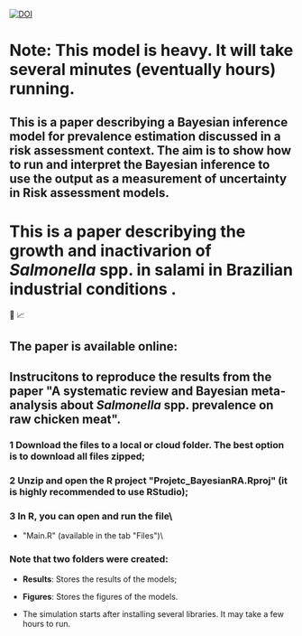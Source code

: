 

[![DOI](https://zenodo.org/badge/DOI/10.1016/j.mran.2021.100177.svg)](https://www.sciencedirect.com/science/article/pii/S2352352221000190)

# Note: This model is heavy. It will take several minutes (eventually hours) running.

## This is a paper describying a Bayesian inference model for prevalence estimation discussed in a risk assessment context. The aim is to show how to run and interpret the Bayesian inference to use the output as a measurement of uncertainty in Risk assessment models.



# This is a paper describying the growth and inactivarion of *Salmonella* spp. in salami in Brazilian industrial conditions .

:microscope: :chart_with_upwards_trend:

## The paper is available online: 




## Instrucitons to reproduce the results from the paper "A systematic review and Bayesian meta-analysis about *Salmonella* spp. prevalence on raw chicken meat".


### 1 Download the files to a local or cloud folder. The best option is to download all files zipped;

### 2 Unzip and open the R project "Projetc_BayesianRA.Rproj" (it is highly recommended to use RStudio);

### 3 In R, you can open and run the file\ 

  + "Main.R" (available in the tab "Files")\ 
  
  
### Note that two folders were created:
  - **Results**: Stores the results of the models;
  
  - **Figures**: Stores the figures of the models.
  
  - The simulation starts after installing several libraries. It may take a few hours to run.
